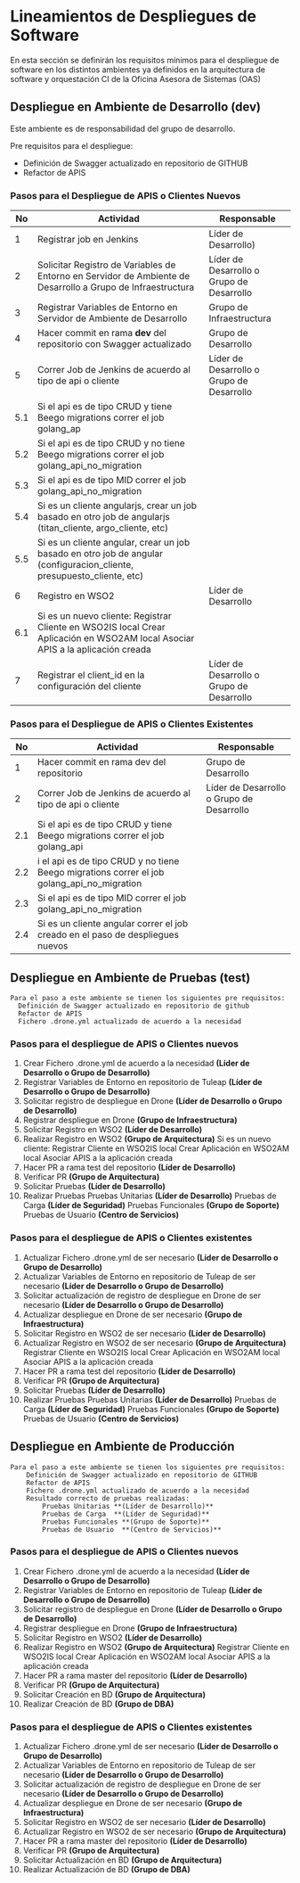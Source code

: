 # Lineamientos de Despliegues de Software

En esta sección se definirán los requisitos mínimos para el despliegue de software en los distintos ambientes ya definidos en la arquitectura de software y orquestación CI de la Oficina Asesora de Sistemas (OAS)


## Despliegue en Ambiente de Desarrollo (dev)

Este ambiente es de responsabilidad del grupo de desarrollo.

Pre requisitos para el despliegue:

- Definición de Swagger actualizado en repositorio de GITHUB
- Refactor de APIS

### Pasos para el Despliegue de APIS o Clientes Nuevos ###

No |Actividad | Responsable
------------ | ------------- | -------------
1 | Registrar job en Jenkins  | Líder de Desarrollo)
2 | Solicitar Registro de Variables de Entorno en Servidor de Ambiente de Desarrollo  a Grupo de Infraestructura | Líder de Desarrollo o Grupo de Desarrollo
3 | Registrar Variables de Entorno en Servidor de Ambiente de Desarrollo |Grupo de Infraestructura
4 | Hacer commit en rama **dev** del repositorio con Swagger actualizado |Grupo de Desarrollo
5 | Correr Job de Jenkins de acuerdo al tipo de api o cliente  |Líder de Desarrollo o Grupo de Desarrollo
5.1 | Si el api es de tipo CRUD y tiene Beego migrations correr el job golang_ap |
5.2 | Si el api es de tipo CRUD y no tiene Beego migrations correr el job golang_api_no_migration |
5.3 | Si el api es de tipo MID correr el job golang_api_no_migration |
5.4 | Si es un cliente angularjs, crear un job basado en otro job de angularjs (titan_cliente, argo_cliente, etc) |
5.5 | Si es un cliente angular, crear un job basado en otro job de angular (configuracion_cliente, presupuesto_cliente, etc) |
6 | Registro en WSO2 |Líder de Desarrollo
6.1 |Si es un nuevo cliente: Registrar Cliente en WSO2IS local Crear Aplicación en WSO2AM local Asociar APIS a la aplicación creada |
7 | Registrar el client_id en la configuración del cliente  |Líder de Desarrollo o Grupo de Desarrollo

### Pasos para el Despliegue de APIS o Clientes Existentes ###

No |Actividad | Responsable
------------ | ------------- | -------------
1 | Hacer commit en rama dev del repositorio | Grupo de Desarrollo
2 |  Correr Job de Jenkins de acuerdo al tipo de api o cliente | Líder de Desarrollo o Grupo de Desarrollo
2.1 |  Si el api es de tipo CRUD y tiene Beego migrations correr el job golang_api |
2.2 | i el api es de tipo CRUD y no tiene Beego migrations correr el job golang_api_no_migration |
2.3 | Si el api es de tipo MID correr el job golang_api_no_migration |
2.4 | Si es un cliente angular correr el job creado en el paso de despliegues nuevos |


## Despliegue en Ambiente de Pruebas (test)
    Para el paso a este ambiente se tienen los siguientes pre requisitos:
      Definición de Swagger actualizado en repositorio de github
      Refactor de APIS
      Fichero .drone.yml actualizado de acuerdo a la necesidad

### Pasos para el despliegue de APIS o Clientes nuevos ###
1. Crear Fichero .drone.yml de acuerdo a la necesidad **(Líder de Desarrollo o Grupo de Desarrollo)**
2. Registrar Variables de Entorno en repositorio de Tuleap **(Líder de Desarrollo o Grupo de Desarrollo)**
3. Solicitar registro de despliegue en Drone **(Líder de Desarrollo o Grupo de Desarrollo)**
4. Registrar despliegue en Drone **(Grupo de Infraestructura)**
5. Solicitar Registro en WSO2 **(Líder de Desarrollo)**          
6. Realizar Registro en WSO2 **(Grupo de Arquitectura)**
        Si es un nuevo cliente:
          Registrar Cliente en WSO2IS local
          Crear Aplicación en WSO2AM local
          Asociar APIS a la aplicación creada
7. Hacer PR a rama test del repositorio **(Líder de Desarrollo)**
8. Verificar PR **(Grupo de Arquitectura)**
9. Solicitar Pruebas **(Líder de Desarrollo)**
10. Realizar Pruebas
            Pruebas Unitarias **(Líder de Desarrollo)**
            Pruebas de Carga  **(Líder de Seguridad)**
            Pruebas Funcionales **(Grupo de Soporte)**
            Pruebas de Usuario  **(Centro de Servicios)**

### Pasos para el despliegue de APIS o Clientes existentes ###
1. Actualizar Fichero .drone.yml de ser necesario **(Líder de Desarrollo o Grupo de Desarrollo)**
2. Actualizar Variables de Entorno en repositorio de Tuleap de ser necesario **(Líder de Desarrollo o Grupo de Desarrollo)**
3. Solicitar actualización de registro de despliegue en Drone de ser necesario **(Líder de Desarrollo o Grupo de Desarrollo)**
4. Actualizar despliegue en Drone de ser necesario **(Grupo de Infraestructura)**
5. Solicitar Registro en WSO2 de ser necesario **(Líder de Desarrollo)**          
6. Actualizar Registro en WSO2 de ser necesario **(Grupo de Arquitectura)**
        Registrar Cliente en WSO2IS local
        Crear Aplicación en WSO2AM local
        Asociar APIS a la aplicación creada
7. Hacer PR a rama test del repositorio **(Líder de Desarrollo)**
8. Verificar PR **(Grupo de Arquitectura)**
9. Solicitar Pruebas **(Líder de Desarrollo)**
10. Realizar Pruebas
          Pruebas Unitarias **(Líder de Desarrollo)**
          Pruebas de Carga  **(Líder de Seguridad)**
          Pruebas Funcionales **(Grupo de Soporte)**
          Pruebas de Usuario  **(Centro de Servicios)**

## Despliegue en Ambiente de Producción ##
    Para el paso a este ambiente se tienen los siguientes pre requisitos:
        Definición de Swagger actualizado en repositorio de GITHUB
        Refactor de APIS
        Fichero .drone.yml actualizado de acuerdo a la necesidad
        Resultado correcto de pruebas realizadas:
            Pruebas Unitarias **(Líder de Desarrollo)**
            Pruebas de Carga  **(Líder de Seguridad)**
            Pruebas Funcionales **(Grupo de Soporte)**
            Pruebas de Usuario  **(Centro de Servicios)**


### Pasos para el despliegue de APIS o Clientes nuevos ###
1. Crear Fichero .drone.yml de acuerdo a la necesidad **(Líder de Desarrollo o Grupo de Desarrollo)**
2. Registrar Variables de Entorno en repositorio de Tuleap **(Líder de Desarrollo o Grupo de Desarrollo)**
3. Solicitar registro de despliegue en Drone **(Líder de Desarrollo o Grupo de Desarrollo)**
4. Registrar despliegue en Drone **(Grupo de Infraestructura)**
5. Solicitar Registro en WSO2 **(Líder de Desarrollo)**          
6. Realizar Registro en WSO2 **(Grupo de Arquitectura)**
                    Registrar Cliente en WSO2IS local
                    Crear Aplicación en WSO2AM local
                    Asociar APIS a la aplicación creada
7. Hacer PR a rama master del repositorio **(Líder de Desarrollo)**
8. Verificar PR **(Grupo de Arquitectura)**
9. Solicitar Creación en  BD **(Grupo de Arquitectura)**
10. Realizar Creación de BD **(Grupo de DBA)**

### Pasos para el despliegue de APIS o Clientes existentes ###
1. Actualizar Fichero .drone.yml de ser necesario **(Líder de Desarrollo o Grupo de Desarrollo)**
2. Actualizar Variables de Entorno en repositorio de Tuleap de ser necesario **(Líder de Desarrollo o Grupo de Desarrollo)**
3. Solicitar actualización de registro de despliegue en Drone de ser necesario **(Líder de Desarrollo o Grupo de Desarrollo)**
4. Actualizar despliegue en Drone de ser necesario **(Grupo de Infraestructura)**
5. Solicitar Registro en WSO2 de ser necesario **(Líder de Desarrollo)**          
6. Actualizar Registro en WSO2 de ser necesario **(Grupo de Arquitectura)**
7. Hacer PR a rama master del repositorio **(Líder de Desarrollo)**
8. Verificar PR **(Grupo de Arquitectura)**
9. Solicitar Actualización en  BD **(Grupo de Arquitectura)**
10. Realizar Actualización de BD **(Grupo de DBA)**
